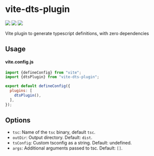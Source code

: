 # vite-dts-plugin
[![](https://img.shields.io/npm/v/vite-dts-plugin.svg?style=flat)](https://www.npmjs.org/package/vite-dts-plugin) [![](https://img.shields.io/npm/dm/vite-dts-plugin.svg)](https://www.npmjs.org/package/vite-dts-plugin) [![](https://packagephobia.com/badge?p=vite-dts-plugin)](https://packagephobia.com/result?p=vite-dts-plugin)

Vite plugin to generate typescript definitions, with zero dependencies

## Usage

#### vite.config.js

```js
import {defineConfig} from "vite";
import {dtsPlugin} from "vite-dts-plugin";

export default defineConfig({
  plugins: [
    dtsPlugin(),
  ],
});
```

## Options

- `tsc`: Name of the `tsc` binary, default `tsc`.
- `outDir`: Output directory. Default: `dist`.
- `tsConfig`: Custom tsconfig as a string. Default: undefined.
- `args`: Additional arguments passed to tsc. Default: `[]`.
